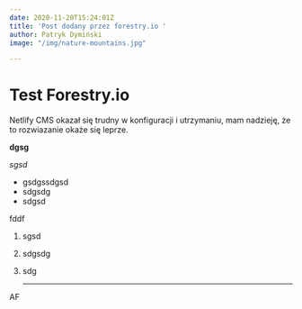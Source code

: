 ```yaml
---
date: 2020-11-20T15:24:01Z
title: 'Post dodany przez forestry.io '
author: Patryk Dymiński
image: "/img/nature-mountains.jpg"

---
```

# Test Forestry.io

Netlify CMS okazał się trudny w konfiguracji i utrzymaniu, mam nadzieję, że to rozwiazanie okaże się leprze.

**dgsg**

_sgsd_

* gsdgssdgsd
* sdgsdg
* sdgsd

fddf

1. sgsd
2. sdgsdg
3. sdg

   ***

AF